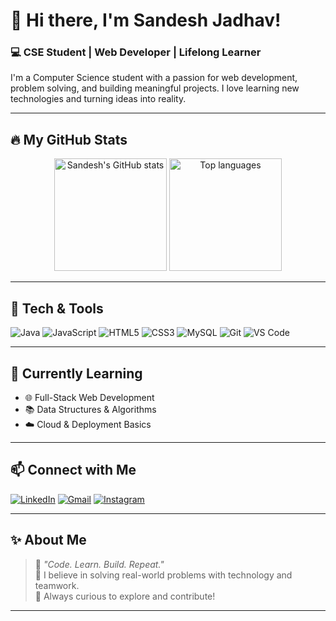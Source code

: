 # 👋 Hi there, I'm Sandesh Jadhav!

### 💻 CSE Student | Web Developer | Lifelong Learner

I'm a Computer Science student with a passion for web development, problem solving, and building meaningful projects. I love learning new technologies and turning ideas into reality.

---

## 🔥 My GitHub Stats

<p align="center">
  <img src="https://github-readme-stats.vercel.app/api?username=SandeshJadhav7320&show_icons=true&theme=radical" alt="Sandesh's GitHub stats" height="180"/>
  <img src="https://github-readme-stats.vercel.app/api/top-langs/?username=SandeshJadhav7320&layout=compact&theme=radical" alt="Top languages" height="180"/>
</p>

---

## 🚀 Tech & Tools

![Java](https://img.shields.io/badge/Java-%23ED8B00.svg?style=for-the-badge&logo=java&logoColor=white)
![JavaScript](https://img.shields.io/badge/JavaScript-%23323330.svg?style=for-the-badge&logo=javascript&logoColor=%23F7DF1E)
![HTML5](https://img.shields.io/badge/HTML5-%23E34F26.svg?style=for-the-badge&logo=html5&logoColor=white)
![CSS3](https://img.shields.io/badge/CSS3-%231572B6.svg?style=for-the-badge&logo=css3&logoColor=white)
![MySQL](https://img.shields.io/badge/MySQL-%2300f.svg?style=for-the-badge&logo=mysql&logoColor=white)
![Git](https://img.shields.io/badge/Git-%23F05032.svg?style=for-the-badge&logo=git&logoColor=white)
![VS Code](https://img.shields.io/badge/VS%20Code-%23007ACC.svg?style=for-the-badge&logo=visual-studio-code&logoColor=white)

---

## 🌱 Currently Learning

- 🌐 Full-Stack Web Development
- 📚 Data Structures & Algorithms
- ☁️ Cloud & Deployment Basics

---

## 📫 Connect with Me

[![LinkedIn](https://img.shields.io/badge/LinkedIn-%230077B5.svg?style=for-the-badge&logo=linkedin&logoColor=white)]([https://www.linkedin.com/in/YOUR-LINKEDIN](https://www.linkedin.com/in/sandesh-jadhav-08b19132a/))
[![Gmail](https://img.shields.io/badge/Gmail-%23D14836.svg?style=for-the-badge&logo=gmail&logoColor=white)](mailto:sandeshj9995@gmail.com)
[![Instagram](https://img.shields.io/badge/Instagram-%23E4405F.svg?style=for-the-badge&logo=instagram&logoColor=white)](https://www.instagram.com/YOUR-INSTAGRAM)

---

## ✨ About Me

> 🚀 *"Code. Learn. Build. Repeat."*  
> 🌟 I believe in solving real-world problems with technology and teamwork.  
> 🧩 Always curious to explore and contribute!

---

